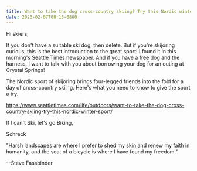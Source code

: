 ```yaml
---
title: Want to take the dog cross-country skiing? Try this Nordic winter sport!
date: 2023-02-07T08:15-0800
---
```

Hi skiers,

If you don't have a suitable ski dog, then delete. But if you're skijoring curious, this is the best introduction to the great sport! I found it in this morning's Seattle Times newspaper. And if you have a free dog and the harness, I want to talk with you about borrowing your dog for an outing at Crystal Springs!


The Nordic sport of skijoring brings four-legged friends into the fold for a day of cross-country skiing. Here's what you need to know to give the sport a try.

https://www.seattletimes.com/life/outdoors/want-to-take-the-dog-cross-country-skiing-try-this-nordic-winter-sport/

If I can't Ski, let's go Biking,

Schreck

"Harsh landscapes are where I prefer to shed my skin and renew my faith in humanity, and the seat of a bicycle is where I have found my freedom."

--Steve Fassbinder
